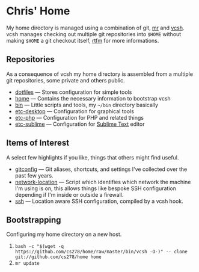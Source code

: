 Chris' Home
===========

My home directory is managed using a combination of git, [mr](http://joeyh.name/code/mr/)
and [vcsh](https://github.com/RichiH/vcsh). vcsh manages checking out multiple git repositories
into `$HOME` without making `$HOME` a git checkout itself, [rtfm](https://github.com/RichiH/vcsh#readme)
for more informations.

Repositories
------------

As a consequence of vcsh my home directory is assembled from a multiple git repositories, some private and
others public.

* [dotfiles](https://github.com/cs278/dotfiles) — Stores configuration for simple tools
* [home](https://github.com/cs278/home) — Contains the necessary information to bootstrap vcsh
* [bin](https://github.com/cs278/bin) — Little scripts and tools, my `~/bin` directory basically
* [etc-desktop](https://github.com/cs278/etc-desktop) — Configuration for graphical tools
* [etc-php](https://github.com/cs278/etc-php) — Configuration for PHP and related things
* [etc-sublime](https://github.com/cs278/etc-sublime) — Configuration for [Sublime Text](http://www.sublimetext.com/) editor

Items of Interest
-----------------

A select few highlights if you like, things that others might find useful.

* [gitconfig](https://github.com/cs278/dotfiles/blob/vcsh/.gitconfig) — Git aliases, shortcuts, and settings I've
  collected over the past few years.
* [network-location](https://github.com/cs278/bin/blob/master/bin/network-location) — Script which identifies
  which network the machine I'm using is on, this allows things like bespoke SSH configuration
  depending if I'm inside or outside a firewall.
* [ssh](https://github.com/cs278/dotfiles/blob/vcsh/.ssh) — Location aware SSH configuration, compiled by a vcsh hook.

Bootstrapping
-------------

Configuring my home directory on a new host.

1. `bash -c "$(wget -q https://github.com/cs278/home/raw/master/bin/vcsh -O-)" -- clone git://github.com/cs278/home home`
2. `mr update`
